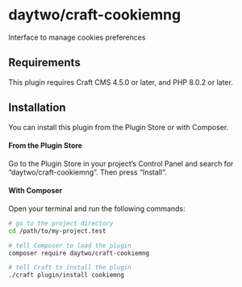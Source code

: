 # daytwo/craft-cookiemng

Interface to manage cookies preferences

## Requirements

This plugin requires Craft CMS 4.5.0 or later, and PHP 8.0.2 or later.

## Installation

You can install this plugin from the Plugin Store or with Composer.

#### From the Plugin Store

Go to the Plugin Store in your project’s Control Panel and search for “daytwo/craft-cookiemng”. Then press “Install”.

#### With Composer

Open your terminal and run the following commands:

```bash
# go to the project directory
cd /path/to/my-project.test

# tell Composer to load the plugin
composer require daytwo/craft-cookiemng

# tell Craft to install the plugin
./craft plugin/install cookiemng
```
